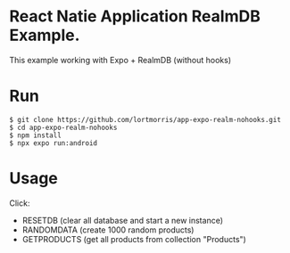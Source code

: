 # React Natie Application RealmDB Example.

This example working with Expo + RealmDB (without hooks)


# Run
```
$ git clone https://github.com/lortmorris/app-expo-realm-nohooks.git
$ cd app-expo-realm-nohooks
$ npm install
$ npx expo run:android
```

# Usage
Click:
- RESETDB (clear all database and start a new instance)
- RANDOMDATA (create 1000 random products)
- GETPRODUCTS (get all products from collection "Products")